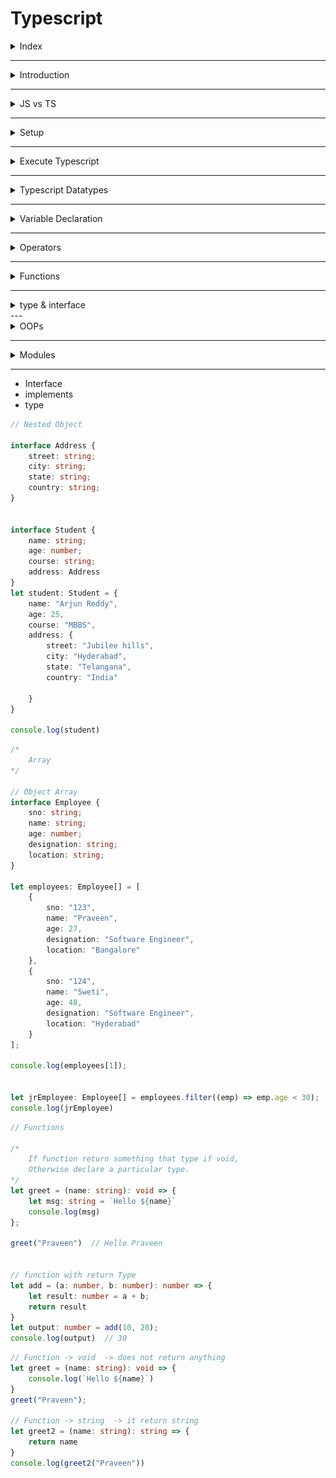 # Typescript 

<details>
<summary>Index</summary>

## Index
* Introduction
* JS vs TS
* Setup
* Execute Typescript
* Typescript Datatypes
* Variable Declaration
* Operators
* Functions
* type & interface
* OOPs
</details>

---

<details>
<summary>Introduction</summary>

## Introduction
* Typescript is a statically typed language.
* Typescript is a superset of Javascript.
* TypeScript includes all features of JavaScript and adds extra features on top.
* TypeScript checks for errors in your code before you run it.
* It verifies that variables and functions have the correct types.
* Typescript is a development tool. if you want to run, you need to convert `TS` into `JS`.
* `Typescript = Type + Javascript`

![Typescript](./Assets/01-introduction/01-typescript.png)

* Compilation is the process of converting code written in a high-level programming language (like TypeScript) into a lower-level language (like JavaScript) that a computer can execute.

![Compile Error](./Assets/01-introduction/02-compile-error.png)

### Type Safety

```ts 
let age: number = 20;
// age = "twenty";  // Error

age = 27;  // No Error
console.log(age); // 27

// console.log(age.toUpperCase()); // Error
```

### Validation

```js
// Javascript 

function addTwo(num){
    if (typeof(num) === number){
        return num+2
    }

    return null;
}

addTwo(5);
```

```ts
// Typescript

function addTwo(num:number){
    return num+2
}

addTwo(5);
```


</details>

---

<details>
<summary>JS vs TS</summary>

## JS vs TS
* JS -> Javascript is a Dynamically Types Language
* TS -> Typescript is a Statically Typed Language

### Javascript
```js
// Javascript

/* -----> variable declaration & re-assignment <----- */ 

let a = 10;
a = 20;
a = "twenty";
a = true;
a = ["Apple", "Banana"];
a = {name:"praveen", age:28};
a = function(){}
a = null;

/* -----> Function Declaration <----- */ 

function user(name, age){
    console.log(name, age);
}

user("praveen", 28);  // praveen 28
user(28, "praveen");  // 28 praveen
user("praveen");  // praveen undefined
user(28);  // 28 undefined
```

### Typescript
```ts
// Typescript 

/* -----> variable declaration & re-assignment <----- */ 

let a:number = 10
a = 20 // No Error

a = "twenty"  // Error
a = true  // Error
a = ["Apple", "Banana"]  // Error
a = function(){}  // Error
a = null  // Error


/* -----> Function Declaration <----- */ 
function user(name:string, age:number):void{
    console.log(name, age)
}

user("praveen", 28)  // praveen 28
user(28, "praveen")  // Error
user("praveen")  // Error
user(28)  // Error
```
</details>

---

<details>
<summary>Setup</summary>

## Setup
1. Install node
2. `npm install -g typescript`
3. convert __TS__ to __JS__ by using TSC (typescript compiler)
   * Example : `tsc index.ts`
4. Run converted `JS` file
    * Example : `node index.js`

### Version Checking 
![Version Checking](./Assets/02-setup/01-version-checking.png)

### Run The Typescript file
* Run the TS file with third-party package
* `npm install ts-node`
* Run TS file -> `ts-node index.ts`

### Realtime Project Setup
1. Install Node
2. `npm init -y` Setup Node Environment -> Create package.json file
3. create `index.html`
4. create two folders :
    * __src__ : development
    * __dist__ : production
5. `tsc --init` create __tsconfig.json__ file
6. create `index.ts` file in src folder
7. modify __tsconfig.json__ file -> __"ourDir":"./dist"__ for tell dist folder path
8. Run the Application on watch mode -> `tsc -w`
   * It automatically generates `JS` file of `TS` in dist folder when changes in __TS__ files.
9. Link generated `JS` file in dist folder to `index.html`
10. Start the Application (index.html) on live-server using __vscode extension live server__.
11. `git init`  && `.gitignore` for untrack the node_modules 
12. Optional -> use third-party-package 
    * `npm install lite-server`
    * Opens the app in the browser and refreshes it when HTML or JavaScript changes.
    * Start : `lite-server` 
13. `npm start` -> start the application

</details>

---

<details>
<summary>Execute Typescript</summary>

## Execute Typescript
1. Create a file with `.ts` extension -> `index.ts`
2. Write Typescript code in the file
3. Compile the Typescript code using `tsc` command -> `tsc index.ts`
4. Run the generated JavaScript file using `node` command -> `node index.js`

![tsc](./Assets/03-execute-typescript/02-tsc.png)

![Execute Typescript](./Assets/03-execute-typescript/01-execute-typescript.png)

</details>

---

<details>
<summary>Typescript Datatypes</summary>

## Typescript Datatypes

![Typescript Types](./Assets/04-datatypes/01-datatypes.png)

</details>

---

<details>
<summary>Variable Declaration</summary>

## Variable Declaration
* use camelCase for variable
* Example : __myName__

### Syntax
* `let variableName:type = value`

### Example
```ts 
let age: number = 20;
// age = "twenty";  // Error

age = 27;  // No Error
console.log(age); // 27
```
### Datatypes
* string
* number
* boolean
* null
* undefined
* any

```ts 
// String
let myName: string = "Ande Praveen";

// number 
let myAge: number = 28;

// boolean
let isMale: boolean = true;

// null 
let test: null = null;

// undefined 
let abc: undefined = undefined;

// any -> we can assign anything like Javascript -> avoid the type checking
let a: any = "Text";
a = 10;
a = true;
a = null;
a = {};
```

</details>

---

<details>
<summary>Operators</summary>

## Operators
1. Arithmetic -> `+, -, *, /, %`
2. Shorthand math -> `+=, -=, *=, /=`
3. Increment/ Decrement -> `++, --`
4. Conditional -> `< , >, <= , >=, !==`
5. Logical -> `&&, ||, !`
6. Ternary -> `?:`

### Example
```ts
let val1:number = 10
let val2:number = 20

let sum:number = val1 + val2
console.log(sum) // 30

sum = 10 + "twenty" // Error
```

</details>

---

<details>
<summary>Functions</summary>

## Functions
* Function Declaration

### Function Declaration
```ts
function square(num:number){
    return num*num
}

// const twoSquare = square("two") // Error -> Argument Type
square(2); // 4  ->  send only number argument
```

### Multiple Arguments

```ts
function signUp(name:string, email:string, age:number){
    console.log(name, email, age)
}

// signUp("praveen", 27, "praveen@example.com") // follow the argument type and order also
signUp("praveen", "praveen@example.com", 27)  // OK
```

### Default Values

```ts

function logIn(name:string, email:string, isPaid:boolean=false){
    console.log(name, email, isPaid)
}
logIn("praveen", "praveen@example.com", true)  // OK
logIn("praveen", "praveen@example.com")  // OK
```


### return type
```ts
function isPositive(num:number):boolean{
    if (num > 0){
        return true
    }
    return false   
}

const result:boolean = isPositive(10)
```

### void
Indicates that a function does not return any value.
```ts
function greet(name: string): void {
    console.log(`Hello, ${name}!`);
}
```

### never return
```ts
// Some functions never returns a value
function handleError(err:string):never{
    throw new Error(err);
}
```

### Iteration
```ts
const numList2 = ["one", "two", "three", 4]
const output2 = numList2.map((num:string | number) => num)
```

</details>

---

<details>
<summary>type & interface</summary>

## type & interface

### type

### interface
* Interface is used to define the shape of an object.
* interface can be extended using the extends keyword.

</details>
---

<details>
<summary>OOPs</summary>

## OOPs
 **OOPs** stands for **Object Oriented Programming** language


```ts 
// Classes Objects

class Mobile {
    /*
    private 
    public 
    protected
    */
    //  private Property and only accessible within class 'Mobile'
    private brand: string;
    private color: string;
    private price: number;

    constructor(brand: string, color: string, price: number) {
        this.brand = brand;
        this.color = color;
        this.price = price;
    }
}


let mobile = new Mobile("Apple", "Red", 35000)
console.log(mobile)
// console.log(mobile.brand)  // Property 'brand' is private and only accessible within class 'Mobile'
```

```ts 
// Classes Objects

class Mobile {
    private brand: string;
    private color: string;
    private price: number;

    constructor(brand: string, color: string, price: number) {
        this.brand = brand;
        this.color = color;
        this.price = price;
    }

    // getter - setter 
    public getBrand(): string {
        return this.brand;
    }

    public setPrice(newPrice: number): void {
        this.price = newPrice
    }

    public getPrice(): number {
        return this.price;
    }
}


let mobile = new Mobile("Apple", "Red", 35000)
console.log(mobile.getBrand())  // Apple

console.log(mobile.getPrice());  // 35000 
mobile.setPrice(1000);
console.log(mobile.getPrice());  // 1000

```

### Inheritance
```ts 
// Inheritance

/*
    Inheritance
    Child inherits the properties and methods of Parent.
    -> re-usability, extends
    
*/

class BasicCalc {
    public result: number;

    constructor() {
        this.result = 0;
    }

    public add(a: number, b: number): void {
        this.result = a + b;
        console.log(this.result)
    }

    public sub(a: number, b: number): void {
        this.result = a - b;
        console.log(this.result)
    }
}


let basicCalc: BasicCalc = new BasicCalc();
basicCalc.add(10, 20); // 30
basicCalc.sub(10, 20); // -10


class AdvCalc extends BasicCalc {
    constructor() {
        super();  // parent class constructor
    }

    // Extending Functionality
    public mul(a: number, b: number): void {
        this.result = a * b;
        console.log(this.result)
    }

    // Method Overriding
    public sub(a: number, b: number): void {
        this.result = a - b - b;
        console.log(this.result)
    }
}


let advCalc = new AdvCalc()
advCalc.mul(10, 20);  // 200

advCalc.add(10, 20); //30
advCalc.sub(40, 10);  // 20

```

### Inheritance 

```ts 
// Interfaces

interface IStudent {
    firstName: string;
    lastName: string;
    age: number;
    course: string;

    fullName: () => string;
    biography: () => void;
}


class Student implements IStudent {
    firstName: string;
    lastName: string;
    age: number;
    course: string;

    constructor(firstName: string, lastName: string, age: number, course: string) {
        this.firstName = firstName;
        this.lastName = lastName;
        this.age = age;
        this.course = course;
    }

    public fullName(): string {
        return `${this.firstName} ${this.lastName}`;
    }

    public biography(): void {
        let bio: string = `
            Full NAME : ${this.fullName()}
            AGE : ${this.age}
            COURSE : ${this.course}
    `;

        console.log(bio)
    }

}



let student = new Student("Arjun", "Reddy", 26, "MBBS");
student.biography(); 
```
</details>

---

<details>
<summary>Modules</summary>

## Modules 

```ts App.ts 
// Modules 

/*
import / export
*/

import { Student } from "./Student";

let student = new Student("Arjun", "Reddy", 26, "MBBS");
student.biography(); 
```

```ts IStudent.ts 
export interface IStudent {
    firstName: string;
    lastName: string;
    age: number;
    course: string;

    fullName: () => string;
    biography: () => void;
}
```

```ts Student.ts 
import { IStudent } from "./IStudent";


export class Student implements IStudent {
    firstName: string;
    lastName: string;
    age: number;
    course: string;

    constructor(firstName: string, lastName: string, age: number, course: string) {
        this.firstName = firstName;
        this.lastName = lastName;
        this.age = age;
        this.course = course;
    }

    public fullName(): string {
        return `${this.firstName} ${this.lastName}`;
    }

    public biography(): void {
        let bio: string = `
            Full NAME : ${this.fullName()}
            AGE : ${this.age}
            COURSE : ${this.course}
    `;

        console.log(bio)
    }
}
```
</details>

---


</details>




























* Interface
* implements
* type

```ts
// Nested Object 

interface Address {
    street: string;
    city: string;
    state: string;
    country: string;
}


interface Student {
    name: string;
    age: number;
    course: string;
    address: Address
}
let student: Student = {
    name: "Arjun Reddy",
    age: 25,
    course: "MBBS",
    address: {
        street: "Jubilee hills",
        city: "Hyderabad",
        state: "Telangana",
        country: "India"

    }
}

console.log(student)
```


```ts 
/*
    Array 
*/

// Object Array 
interface Employee {
    sno: string;
    name: string;
    age: number;
    designation: string;
    location: string;
}

let employees: Employee[] = [
    {
        sno: "123",
        name: "Praveen",
        age: 27,
        designation: "Software Engineer",
        location: "Bangalore"
    },
    {
        sno: "124",
        name: "Sweti",
        age: 48,
        designation: "Software Engineer",
        location: "Hyderabad"
    }
];

console.log(employees[1]);


let jrEmployee: Employee[] = employees.filter((emp) => emp.age < 30);
console.log(jrEmployee)
```


```ts 
// Functions 

/*
    If function return something that type if void,
    Otherwise declare a particular type.
*/
let greet = (name: string): void => {
    let msg: string = `Hello ${name}`
    console.log(msg)
};

greet("Praveen")  // Hello Praveen


// function with return Type 
let add = (a: number, b: number): number => {
    let result: number = a + b;
    return result
}
let output: number = add(10, 20);
console.log(output)  // 30

```

```ts 
// Function -> void  -> does not return anything
let greet = (name: string): void => {
    console.log(`Hello ${name}`)
}
greet("Praveen");

// Function -> string  -> it return string
let greet2 = (name: string): string => {
    return name
}
console.log(greet2("Praveen"))

```